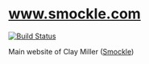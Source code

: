 # www.smockle.com

[![Build Status](https://travis-ci.com/smockle/www.smockle.com.svg?branch=master)](https://travis-ci.com/smockle/www.smockle.com)

Main website of Clay Miller ([Smockle](https://smockle.com))
